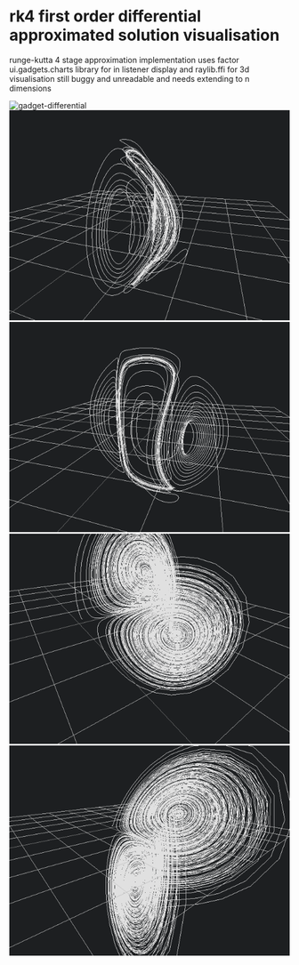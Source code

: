 # rk4 first order differential approximated solution visualisation

runge-kutta 4 stage approximation implementation
uses factor ui.gadgets.charts library for in listener display and raylib.ffi for 3d visualisation
still buggy and unreadable and needs extending to n dimensions

![gadget-differential](gadget-lorenz-duffing.png)
![3d-duffing](./img/3d-duffing.png)
![3d-duffing-2](./img/3d-duffing-2.png)
![3d-lorenz](./img/3d-lorenz.png)
![3d-lorenz-2](./img/3d-lorenz-2.png)


